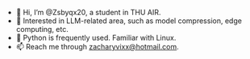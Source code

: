 - 👋 Hi, I’m @Zsbyqx20, a student in THU AIR.
- 👀 Interested in LLM-related area, such as model compression, edge computing, etc.
- 💝 Python is frequently used. Familiar with Linux.
- 📫 Reach me through zacharyvixx@hotmail.com.

<!---
Zsbyqx20/Zsbyqx20 is a ✨ special ✨ repository because its `README.md` (this file) appears on your GitHub profile.
You can click the Preview link to take a look at your changes.
--->
